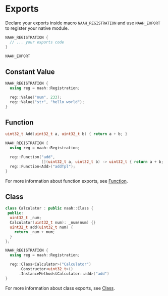 # Exports

Declare your exports inside macro `NAAH_REGISTRATION` and use `NAAH_EXPORT` to register your native module.

```cpp
NAAH_REGISTRATION {
  // ... your exports code
}

NAAH_EXPORT
```

## Constant Value

```cpp
NAAH_REGISTRATION {
  using reg = naah::Registration;

  reg::Value("num", 233);
  reg::Value("str", "hello world");
}
```

## Function

```cpp
uint32_t Add(uint32_t a, uint32_t b) { return a + b; }

NAAH_REGISTRATION {
  using reg = naah::Registration;

  reg::Function("add",
                [](uint32_t a, uint32_t b) -> uint32_t { return a + b; });
  reg::Function<Add>("addTpl");
}
```

For more information about function exports, see [Function](./function.md).

## Class

```cpp
class Calculator : public naah::Class {
 public:
  uint32_t _num;
  Calculator(uint32_t num): _num(num) {}
  uint32_t add(uint32_t num) {
    return _num + num;
  }
};

NAAH_REGISTRATION {
  using reg = naah::Registration;

  reg::Class<Calculator>("Calculator")
      .Constructor<uint32_t>()
      .InstanceMethod<&Calculator::add>("add")
}
```

For more information about class exports, see [Class](./class.md).
